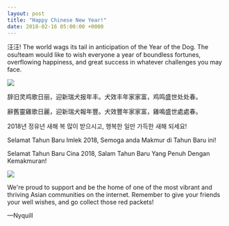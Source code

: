 ```yaml
---
layout: post
title: "Happy Chinese New Year!"
date: 2018-02-16 05:00:00 +0000
---
```


汪汪! The world wags its tail in anticipation of the Year of the Dog. The osu!team would like to wish everyone a year of boundless fortunes, overflowing happiness, and great success in whatever challenges you may face.

![](/wiki/shared/news/2018-02-16-happy-chinese-new-year/header.jpg)

辞旧灵鸡歌日丽，迎新瑞犬报年丰。犬效丰年家家富，鸡鸣盛世处处春。

辭舊靈雞歌日麗，迎新瑞犬報年豐。犬效豐年家家富，雞鳴盛世處處春。

2018년 정유년 새해 복 많이 받으시고, 행복한 일만 가득한 새해 되세요!

Selamat Tahun Baru Imlek 2018, Semoga anda Makmur di Tahun Baru ini!

Selamat Tahun Baru Cina 2018, Salam Tahun Baru Yang Penuh Dengan Kemakmuran!

[![](/wiki/shared/news/2018-02-16-happy-chinese-new-year/cny2018-poster.jpg)](/wiki/shared/news/2018-02-16-happy-chinese-new-year/cny2018-poster.jpg)

We're proud to support and be the home of one of the most vibrant and thriving Asian communities on the internet. Remember to give your friends your well wishes, and go collect those red packets!

—Nyquill
